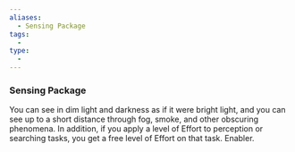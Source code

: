 ```yaml
---
aliases:
  - Sensing Package
tags:
  - 
type:
  - 
---
```

### Sensing Package

You can see in dim light and darkness as if it were bright light, and you can see up to a short distance through fog, smoke, and other obscuring phenomena. In addition, if you apply a level of Effort to perception or searching tasks, you get a free level of Effort on that task. Enabler.